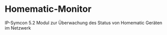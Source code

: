 # Homematic-Monitor
IP-Symcon 5.2 Modul zur Überwachung des Status von Homematic Geräten im Netzwerk
